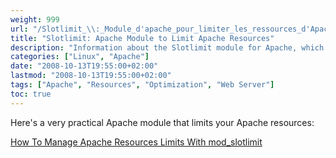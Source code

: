 ```yaml
---
weight: 999
url: "/Slotlimit_\\:_Module_d'apache_pour_limiter_les_ressources_d'Apache/"
title: "Slotlimit: Apache Module to Limit Apache Resources"
description: "Information about the Slotlimit module for Apache, which helps limit Apache resources"
categories: ["Linux", "Apache"]
date: "2008-10-13T19:55:00+02:00"
lastmod: "2008-10-13T19:55:00+02:00"
tags: ["Apache", "Resources", "Optimization", "Web Server"]
toc: true
---
```


Here's a very practical Apache module that limits your Apache resources:

[How To Manage Apache Resources Limits With mod_slotlimit](/pdf/how_to_manage_apache_resources_limits_with_mod_slotlimit.pdf)
